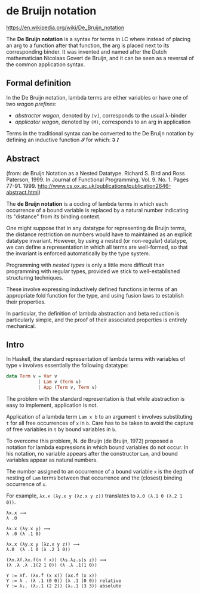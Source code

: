# de Bruijn notation

https://en.wikipedia.org/wiki/De_Bruijn_notation


The **De Bruijn notation** is a syntax for terms in LC where instead of placing an arg to a function after that function, the arg is placed next to its corresponding binder. It was invented and named after the Dutch mathematician Nicolaas Govert de Bruijn, and it can be seen as a reversal of the common application syntax.

## Formal definition

In the De Bruijn notation, lambda terms are either variables or have one of two *wagon prefixes*:
- *abstractor wagon*, denoted by `[v]`, corresponds to the usual λ-binder
- *applicator wagon*, denoted by `(M)`, corresponds to an arg in application

Terms in the traditional syntax can be converted to the De Bruijn notation by defining an inductive function 𝓘 for which:
𝕴
𝑰

## Abstract

(from: de Bruijn Notation as a Nested Datatype. Richard S. Bird and Ross Paterson, 1999. In Journal of Functional Programming. Vol. 9. No. 1. Pages 77-91. 1999. http://www.cs.ox.ac.uk/publications/publication2646-abstract.html)


The **de Bruijn notation** is a coding of lambda terms in which each occurrence of a bound variable is replaced by a natural number indicating its "distance" from its binding context.

One might suppose that in any datatype for representing de Bruijn terms, the distance restriction on numbers would have to maintained as an explicit datatype invariant. However, by using a nested (or non-regular) datatype, we can define a representation in which all terms are well-formed, so that the invariant is enforced automatically by the type system.

Programming with *nested types* is only a little more difficult than programming with regular types, provided we stick to well-established structuring techniques.

These involve expressing inductively defined functions in terms of an appropriate fold function for the type, and using fusion laws to establish their properties.

In particular, the definition of lambda abstraction and beta reduction is particularly simple, and the proof of their associated properties is entirely mechanical.

## Intro

In Haskell, the standard representation of lambda terms with variables of type `v` involves essentially the following datatype:

```hs
data Term v = Var v
            | Lam v (Term v)
            | App (Term v, Term v)
```

The problem with the standard representation is that while abstraction is easy to implement, application is not.

Application of a lambda term `Lam x b` to an argument `t` involves substituting `t` for all free occurrences of `x` in `b`. Care has to be taken to avoid the capture of free variables in `t` by bound variables in `b`.

To overcome this problem, N. de Bruijn (de Bruijn, 1972) proposed a notation for lambda expressions in which bound variables do not occur. In his notation, no variable appears after the constructor `Lam`, and bound variables appear as natural numbers.

The number assigned to an occurrence of a bound variable `x` is the depth of nesting of `Lam` terms between that occurrence and the (closest) binding occurrence of `x`.

For example, `λx.x (λy.x y (λz.x y z))` translates to `λ.0 (λ.1 0 (λ.2 1 0))`.

```
λx.x ⟿
λ .0

λx.x (λy.x y) ⟿
λ .0 (λ .1 0)

λx.x (λy.x y (λz.x y z)) ⟿
λ.0  (λ .1 0 (λ .2 1 0))

(λn.λf.λx.f(n f x)) (λs.λz.s(s z)) ⟿
(λ .λ .λ .1(2 1 0)) (λ .λ .1(1 0))

Y := λf. (λx.f (x x)) (λx.f (x x))
Y := λ . (λ .1 (0 0)) (λ .1 (0 0)) relative
Y := λ₁. (λ₂.1 (2 2)) (λ₃.1 (3 3)) absolute
```
